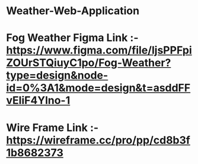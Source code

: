 # Weather-Web-Application
Fog Weather
Figma Link :- https://www.figma.com/file/ljsPPFpiZOUrSTQiuyC1po/Fog-Weather?type=design&node-id=0%3A1&mode=design&t=asddFFvEliF4Ylno-1
========
Wire Frame Link :- https://wireframe.cc/pro/pp/cd8b3f1b8682373
======

